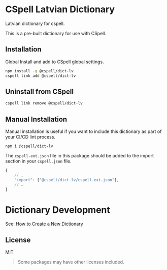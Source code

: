 # CSpell Latvian Dictionary

Latvian dictionary for cspell.

This is a pre-built dictionary for use with CSpell.

## Installation

Global Install and add to CSpell global settings.

```sh
npm install -g @cspell/dict-lv
cspell link add @cspell/dict-lv
```

## Uninstall from CSpell

```sh
cspell link remove @cspell/dict-lv
```

## Manual Installation

Manual installation is useful if you want to include this dictionary as part of your CI/CD lint process.

```
npm i @cspell/dict-lv
```

The `cspell-ext.json` file in this package should be added to the import section in your `cspell.json` file.

```javascript
{
    // …
    "import": ["@cspell/dict-lv/cspell-ext.json"],
    // …
}
```

# Dictionary Development

See: [How to Create a New Dictionary](https://github.com/streetsidesoftware/cspell-dicts#how-to-create-a-new-dictionary)

## License

MIT

> Some packages may have other licenses included.

<!--- @@inject: ../../static/footer.md --->
